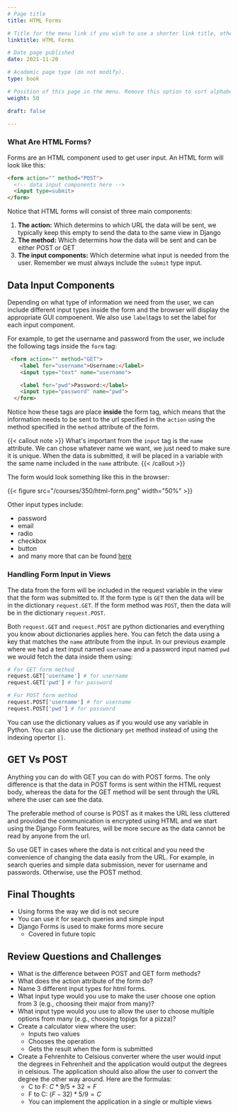 ```yaml
---
# Page title
title: HTML Forms

# Title for the menu link if you wish to use a shorter link title, otherwise remove this option.
linktitle: HTML Forms

# Date page published
date: 2021-11-20

# Academic page type (do not modify).
type: book

# Position of this page in the menu. Remove this option to sort alphabetically.
weight: 50

draft: false

---
```



### What Are HTML Forms?

Forms are an HTML component used to get user input. An HTML form will look like this:

  ```html
  <form action="" method="POST">
    <!-- data input components here -->
    <input type=submit>
  </form>
  ```

Notice that HTML forms will consist of three main components:


1. **The action:** Which determins to which URL the data will be sent, we typically keep this empty to send the data to the same view in Django
2. **The method:** Which determins how the data will be sent and can be either POST or GET
3. **The input components:** Which determine what input is needed from the user. Remember we must always include the `submit` type input.

## Data Input Components

Depending on what type of information we need from the user, we can include different input types inside the form and the browser will display the appropriate GUI compoenent. We also use `label`tags to set the label for each input component.

For example, to get the username and password from the user, we include the following tags inside the `form` tag:

```html
 <form action="" method="GET">
    <label for="username">Username:</label>
    <input type="text" name="username">

    <label for="pwd">Password:</label>
    <input type="password" name="pwd">
  </form>
```

Notice how these tags are place **inside** the form tag, which means that the information needs to be sent to the url specified in the `action` using the method specified in the `method` attribute of the form.

{{< callout note >}}
What's important from the `input` tag is the `name` attribute. We can chose whatever name we want, we just need to make sure it is unique. When the data is submitted, it will be placed in a variable with the same name included in the `name` attribute.
{{< /callout >}}

The form would look something like this in the browser:

{{< figure src="/courses/350/html-form.png" width="50%" >}}


Other input types include:

- password
- email
- radio
- checkbox
- button
- and many more that can be found [here](https://www.w3schools.com/html/html_form_input_types.asp)


### Handling Form Input in Views

The data from the form will be included in the request variable in the view that the form was submitted to. If the form type is `GET` then the data will be in the dictionary `request.GET`. If the form method was `POST`, then the data will be in the dictionary `request.POST`.

Both `request.GET` and `request.POST` are python dictionaries and everything you know about dictionaries applies here. You can fetch the data using a key that matches the `name` attribute from the input. In our previous example where we had a text input named `username` and a password input named `pwd` we would fetch the data inside them using:

```python
# For GET form method
request.GET['username'] # for username
request.GET['pwd'] # for password

# For POST form method
request.POST['username'] # for username
request.POST['pwd'] # for password
```

You can use the dictionary values as if you would use any variable in Python. You can also use the dictionary `get` method instead of using the indexing opertor `[]`.


## GET Vs POST

Anything you can do with GET you can do with POST forms. The only difference is that the data in POST forms is sent within the HTML request body, whereas the data for the GET method will be sent through the URL where the user can see the data.

The preferable method of course is POST as it makes the URL less cluttered and provided the communication is encrypted using HTML and we start using the Django Form features, will be more secure as the data cannot be read by anyone from the url.

So use GET in cases where the data is not critical and you need the convenience of changing the data easily from the URL. For example, in search queries and simple data submission, never for username and passwords. Otherwise, use the POST method.


## Final Thoughts

- Using forms the way we did is not secure
- You can use it for search queries and simple input
- Django Forms is used to make forms more secure
  - Covered in future topic


## Review Questions and Challenges
- What is the difference between POST and GET form methods?
- What does the action attribute of the form do?
- Name 3 different input types for html forms.
- What input type would you use to make the user choose one option from 3 (e.g., choosing their major from many)?
- What input type would you use to allow the user to choose multiple options from many (e.g., choosing topigs for a pizza)?
- Create a calculator view where the user:
  - Inputs two values
  - Chooses the operation
  - Gets the result when the form is submitted
- Create a Fehrenhite to Celsious converter where the user would input the degrees in Fehrenheit and the application would output the degrees in celsious. The application should also allow the user to convert the degree the other way around. Here are the formulas:
  - C to F: $C * 9/5+32 = F$
  - F to C: $(F - 32) * 5/9 = C$
  - You can implement the application in a single or multiple views
